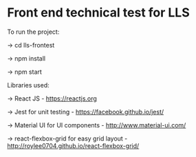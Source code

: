 # Front end technical test for LLS
To run the project:

-> cd lls-frontest

-> npm install

-> npm start

Libraries used:

-> React JS - https://reactjs.org

-> Jest for unit testing - https://facebook.github.io/jest/

-> Material UI for UI components - http://www.material-ui.com/

-> react-flexbox-grid for easy grid layout - http://roylee0704.github.io/react-flexbox-grid/
